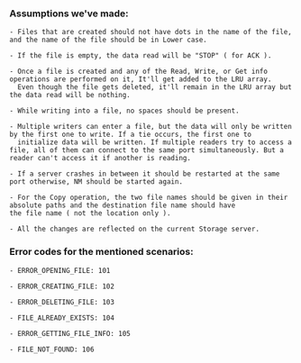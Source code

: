 ### Assumptions we've made:

    - Files that are created should not have dots in the name of the file, and the name of the file should be in Lower case.

    - If the file is empty, the data read will be "STOP" ( for ACK ).

    - Once a file is created and any of the Read, Write, or Get info operations are performed on it, It'll get added to the LRU array.
      Even though the file gets deleted, it'll remain in the LRU array but the data read will be nothing.

    - While writing into a file, no spaces should be present.
    
    - Multiple writers can enter a file, but the data will only be written by the first one to write. If a tie occurs, the first one to 
      initialize data will be written. If multiple readers try to access a file, all of them can connect to the same port simultaneously. But a reader can't access it if another is reading.
    
    - If a server crashes in between it should be restarted at the same port otherwise, NM should be started again.

    - For the Copy operation, the two file names should be given in their absolute paths and the destination file name should have 
    the file name ( not the location only ).

    - All the changes are reflected on the current Storage server.

### Error codes for the mentioned scenarios:
    
    - ERROR_OPENING_FILE: 101
    
    - ERROR_CREATING_FILE: 102
    
    - ERROR_DELETING_FILE: 103
    
    - FILE_ALREADY_EXISTS: 104
    
    - ERROR_GETTING_FILE_INFO: 105
    
    - FILE_NOT_FOUND: 106
